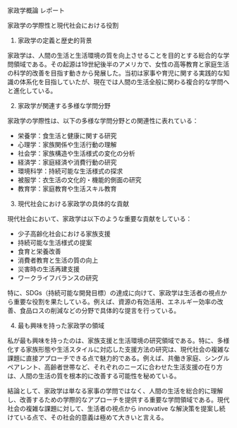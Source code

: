 家政学概論 レポート

家政学の学際性と現代社会における役割

1. 家政学の定義と歴史的背景

家政学は、人間の生活と生活環境の質を向上させることを目的とする総合的な学問領域である。その起源は19世紀後半のアメリカで、女性の高等教育と家庭生活の科学的改善を目指す動きから発展した。当初は家事や育児に関する実践的な知識の体系化を目指していたが、現在では人間の生活全般に関わる複合的な学問へと進化している。

2. 家政学が関連する多様な学問分野

家政学の学際性は、以下の多様な学問分野との関連性に表れている：

- 栄養学：食生活と健康に関する研究
- 心理学：家族関係や生活行動の理解
- 社会学：家族構造や生活様式の変化の分析
- 経済学：家庭経済や消費行動の研究
- 環境科学：持続可能な生活様式の探求
- 被服学：衣生活の文化的・機能的側面の研究
- 教育学：家庭教育や生活スキル教育

3. 現代社会における家政学の具体的な貢献

現代社会において、家政学は以下のような重要な貢献をしている：

- 少子高齢化社会における家族支援
- 持続可能な生活様式の提案
- 食育と栄養改善
- 消費者教育と生活の質の向上
- 災害時の生活再建支援
- ワークライフバランスの研究

特に、SDGs（持続可能な開発目標）の達成に向けて、家政学は生活者の視点から重要な役割を果たしている。例えば、資源の有効活用、エネルギー効率の改善、食品ロスの削減などの分野で具体的な提言を行っている。

4. 最も興味を持った家政学の領域

私が最も興味を持ったのは、家族支援と生活環境の研究領域である。特に、多様化する家族形態や生活スタイルに対応した支援方法の研究は、現代社会の複雑な課題に直接アプローチできる点で魅力的である。例えば、共働き家庭、シングルペアレント、高齢者世帯など、それぞれのニーズに合わせた生活支援の在り方は、人間の生活の質を根本的に改善する可能性を秘めている。

結論として、家政学は単なる家事の学問ではなく、人間の生活を総合的に理解し、改善するための学際的なアプローチを提供する重要な学問領域である。現代社会の複雑な課題に対して、生活者の視点から innovative な解決策を提案し続けている点で、その社会的意義は極めて大きいと言える。